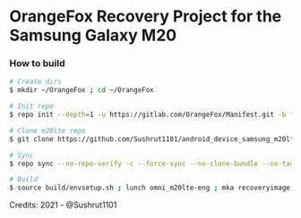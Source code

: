 # OrangeFox Recovery Project for the Samsung Galaxy M20

### How to build ###

```bash
# Create dirs
$ mkdir ~/OrangeFox ; cd ~/OrangeFox

# Init repo
$ repo init --depth=1 -u https://gitlab.com/OrangeFox/Manifest.git -b fox_9.0

# Clone m20lte repo
$ git clone https://github.com/Sushrut1101/android_device_samsung_m20lte_OrangeFox.git -b fox_9.0 device/samsung/m20lte

# Sync
$ repo sync --no-repo-verify -c --force-sync --no-clone-bundle --no-tags --optimized-fetch --prune -j`nproc`

# Build
$ source build/envsetup.sh ; lunch omni_m20lte-eng ; mka recoveryimage
```

Credits:
2021 - @Sushrut1101
